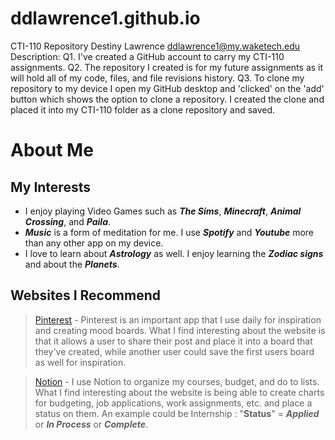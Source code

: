 # ddlawrence1.github.io
CTI-110 Repository
Destiny Lawrence
ddlawrence1@my.waketech.edu
Description:
Q1. I've created a GitHub account to carry my CTI-110 assignments.
Q2. The repository I created is for my future assignments as it will hold all of my code, files, and file revisions history.
Q3. To clone my repository to my device I open my GitHub desktop and 'clicked' on the 'add' button which shows the option to clone a repository. I created the clone and placed it into my CTI-110 folder as a clone repository and saved.


# About Me
  ## My Interests
* I enjoy playing Video Games such as **_The Sims_**, **_Minecraft_**, **_Animal Crossing_**, and **_Paila_**.
* **_Music_** is a form of meditation for me. I use **_Spotify_** and **_Youtube_** more than any other app on my device.
* I love to learn about **_Astrology_** as well. I enjoy learning the **_Zodiac signs_** and about the **_Planets_**.
## Websites I Recommend
>[Pinterest](https://pinterest.com) - Pinterest is an important app that I use daily for inspiration and creating mood boards. What I find interesting about the website is that it allows a user to share their post and place it into a board that they've created, while another user could save the first users board as well for inspiration.

>[Notion](https://www.notion.so) - I use Notion to organize my courses, budget, and do to lists. What I find interesting about the website is being able to create charts for budgeting, job applications, work assignments, etc. and place a status on them. An example could be Internship : "**Status**" = **_Applied_** or **_In Process_** or **_Complete_**.
